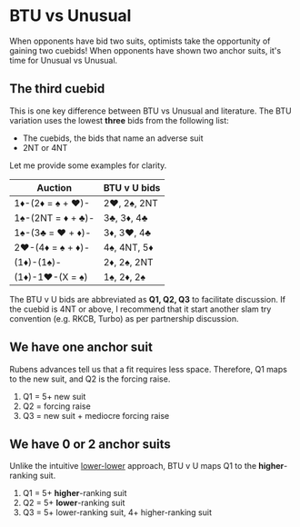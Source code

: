 # BTU vs Unusual

When opponents have bid two suits, optimists take the opportunity of gaining two
cuebids!  When opponents have shown two anchor suits, it's time for Unusual vs
Unusual.

## The third cuebid

This is one key difference between BTU vs Unusual and literature.  The BTU
variation uses the lowest **three** bids from the following list:

- The cuebids, the bids that name an adverse suit
- 2NT or 4NT

Let me provide some examples for clarity.

|      Auction      | BTU v U bids |
|-------------------|--------------|
| 1♦-(2♦ = ♠ + ♥)-  | 2♥, 2♠, 2NT  |
| 1♠-(2NT = ♦ + ♣)- | 3♣, 3♦, 4♣   |
| 1♠-(3♣ = ♥ + ♦)-  | 3♦, 3♥, 4♣   |
| 2♥-(4♦ = ♠ + ♦)-  | 4♠, 4NT, 5♦  |
| (1♦)-(1♠)-        | 2♦, 2♠, 2NT  |
| (1♦)-1♥-(X = ♠)   | 1♠, 2♦, 2♠   |

The BTU v U bids are abbreviated as **Q1, Q2, Q3** to facilitate discussion.  If
the cuebid is 4NT or above, I recommend that it start another slam try
convention (e.g. RKCB, Turbo) as per partnership discussion.

## We have one anchor suit

Rubens advances tell us that a fit requires less space.  Therefore, Q1 maps to
the new suit, and Q2 is the forcing raise.

1. Q1 = 5+ new suit
2. Q2 = forcing raise
3. Q3 = new suit + mediocre forcing raise

## We have 0 or 2 anchor suits

Unlike the intuitive [lower-lower] approach, BTU v U maps Q1 to the
**higher**-ranking suit.

[lower-lower]: https://www.acblunit390.org/Simon/unusvunus.htm

1. Q1 = 5+ **higher**-ranking suit
2. Q2 = 5+ **lower**-ranking suit
3. Q3 = 5+ lower-ranking suit, 4+ higher-ranking suit
